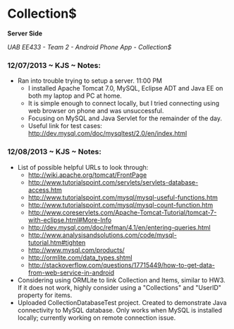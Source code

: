 Collection$
===========

**Server Side**

*UAB EE433 - Team 2 - Android Phone App - Collection$*

### 12/07/2013 ~  KJS ~ Notes:

*	Ran into trouble trying to setup a server. 11:00 PM
	* I installed Apache Tomcat 7.0, MySQL, Eclipse ADT and Java EE on both my laptop and PC at home. 
	* It is simple enough to connect locally, but I tried connecting using web browser on phone and was unsuccessful.
	* Focusing on MySQL and Java Servlet for the remainder of the day.
	* Useful link for test cases: http://dev.mysql.com/doc/mysqltest/2.0/en/index.html

### 12/08/2013 ~ KJS ~ Notes:

* 	List of possible helpful URLs to look through:
	* http://wiki.apache.org/tomcat/FrontPage
	* http://www.tutorialspoint.com/servlets/servlets-database-access.htm
	* http://www.tutorialspoint.com/mysql/mysql-useful-functions.htm
	* http://www.tutorialspoint.com/mysql/mysql-count-function.htm
	* http://www.coreservlets.com/Apache-Tomcat-Tutorial/tomcat-7-with-eclipse.html#More-Info
	* http://dev.mysql.com/doc/refman/4.1/en/entering-queries.html
	* http://www.analysisandsolutions.com/code/mysql-tutorial.htm#tighten
	* http://www.mysql.com/products/
	* http://ormlite.com/data_types.shtml
	* http://stackoverflow.com/questions/17715449/how-to-get-data-from-web-service-in-android
*	Considering using ORMLite to link Collection and Items, similar to HW3. If it does not work, highly consider using a "Collections" and "UserID" property for items.
* Uploaded CollectionDatabaseTest project. Created to demonstrate Java connectivity to MySQL database. Only works when MySQL is installed locally; currently working on remote connection issue.